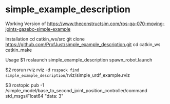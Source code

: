 # simple_example_description
Working Version of https://www.theconstructsim.com/ros-qa-070-moving-joints-gazebo-simple-example

Installation
  cd catkin_ws/src
  ǵit clone  https://github.com/ProfJust/simple_example_description.git
  cd catkin_ws
  catkin_make

Usage
  $1 roslaunch simple_example_description spawn_robot.launch

  $2 rosrun rviz rviz -d `rospack find simple_example_description`/rviz/simple_urdf_example.rviz

  $3 rostopic pub -1 /simple_model/base_to_second_joint_position_controller/command std_msgs/Float64 "data: 3"
